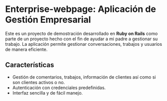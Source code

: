 # Enterprise-webpage: Aplicación de Gestión Empresarial

Este es un proyecto de demostración desarrollado en **Ruby on Rails** como parte de un proyecto hecho con el fin de ayudar a mi padre a gestionar su trabajo. La aplicación permite gestionar conversaciones, trabajos y usuarios de manera eficiente.

## Características

- Gestión de comentarios, trabajos, información de clientes así como si son clientes activos o no.
- Autenticación con credenciales predefinidas.
- Interfaz sencilla y de fácil manejo.
